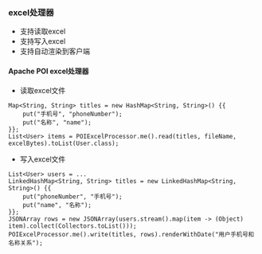 ### excel处理器
- 支持读取excel
- 支持写入excel
- 支持自动渲染到客户端

#### Apache POI excel处理器
- 读取excel文件
```
Map<String, String> titles = new HashMap<String, String>() {{
    put("手机号", "phoneNumber");
    put("名称", "name");
}};
List<User> items = POIExcelProcessor.me().read(titles, fileName, excelBytes).toList(User.class);
```
- 写入excel文件
```
List<User> users = ...
LinkedHashMap<String, String> titles = new LinkedHashMap<String, String>() {{
    put("phoneNumber", "手机号");
    put("name", "名称");
}};
JSONArray rows = new JSONArray(users.stream().map(item -> (Object) item).collect(Collectors.toList()));
POIExcelProcessor.me().write(titles, rows).renderWithDate("用户手机号和名称关系");
```